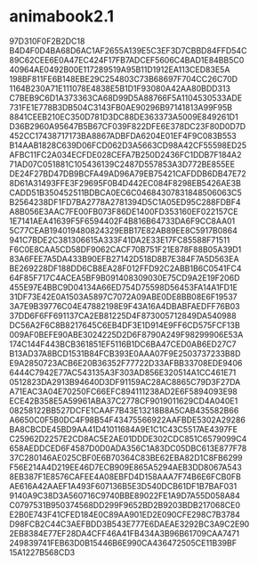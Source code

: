 # animabook2.1
97D310F0F2B2DC18
B4D4F0D4BA68D6AC1AF2655A139E5C3EF3D7CBBD84FFD54C
89C62CEE6E0A47EC424F17FB7ADCEF5606C4BAD1E84BB5C0
40964AE0492B00E117289519A95B11D1912EA113CED83E5A
198BF811FE6B148EBE29C254803C73B68697F704CC26C70D
1164B230A71E111078E4838E5B1D1F93080A42AA80BDD313
C7BEB9C6D1A373363CA68D99D5A88766F5A1104530533ADE
731FE1E778B3DB504C3143FB0AE90296B97141813A99F95B
8841CEEB210EC350D781D3DC88DE363373A5009E849261D1
D36B2960A95647B5B67CF039F822DFE6E378DC23F80D0D7D
452CC17438717173BA8867ADBFDA6204E01EF4F9C083B553
B14AAB1828C639D06FCD062D3A5663CD98A42CF55598ED25
AFBC11FC2A034ECFDE028CEFA7B250D2436FC1DDB7F184A2
71AD07C051881C105436139C2487D557853A3D772BE855EE
DE24F27BD47DB9BCFA49AD96A79EB75421CAFDDB6DB47E72
8D61A31493FFE3F29695F0B4D442EC084F8298EB5426AE3B
CADD51B350452511BDBCA0EC6C04684307831848506063C5
B2564238DF1FD7BA2778A2781394D5C1A05ED95C288FDBF4
A8B056E3AAC7FE00FB073F86DE1400FD353160EF022157CE
1E7141AEA41639F5F6594402F4B816B64733DA6F9CC8AA01
5C77CEAB194019480824329EBB17E82AB89EE8C5917B0864
941C7BDE2C381306615A333F41DA2E33E17FC85588F71511
F6C0E8CAA5CD58DF9062CACF70B751F21E878F88B05A39D1
83A6FEE7A5DA433B90EFB27142D518D8B7E384F7A5D563EA
BE269228DF188DD6CB8EA28F012FFD92C2ABB1B6C0541FC4
64F85F717C4ACEA5BF9B091408309030E75CD9A2E19F206D
455E97E4BBC9D04134A66ED754D75598D56453FA14A1FD1E
31DF73E42E0A1503A5897C7072A09ABE0DE8BB08E6F19537
3A7E9B39776C04E47882198E9F43A16A4DBABFAEDFF76B03
37DD6F6FF691137CA2EB81225D4F873005712849DA540988
DC56A2F6C8B8217645C6EB4DF3E1D914E9FF6CD575FCF13B
009AF0BEFE90ABE3024225D2D6F8790A249F98299906E53A
174C144F443BCB361851EF5116B1DC6BA47CED0AB6ED27C7
B13AD37A8BCD1531B84FCB393E0AAA07F9E2503737233B8D
E9A2850723ACB6E20B36352F77722D33AFBB33708EDE9406
6444C7942E77AC543135A3F303AD856E320514A1CC461E71
0512823DA2913B94640D3DF91159AC28AC8865C79D3F27DA
A71EAC3A04E70250FC66EFC894111238AD2E6F5894093E98
ECE42B358E5A59961ABA37C2778CF9019011629CD4A040E1
08258122BB527DCFE1CAAF7B43E13218B8A5CAB435582B66
A6650C0F5B0DC4F98B54F43475566922AAFBDE5302A29286
BA8CBCDE45BD9AA41D41011684A9E1C1C43C5517AE4397FE
C25962D2257E2CD8AC5E2AE01DDDE302CDC851C6579099C4
658AEDDCED6F4587D0D0ADA356C1A83DC05DBC613E877F78
37C280146AE025CBF0E6B70364C83BE62EBA82D1C8FB6299
F56E214A4D219EE46D7ECB909E865A5294AEB3DD8067A543
8EB387F1E8576CAFEE4A08EBFD4D158AAA7F74B6E6FCB0FB
AE616A42AAEF1A493F607136B5E3D540DCB61DF1B7BAF031
9140A9C38D3A560716C9740BBE89022FE1A9D7A55D058A84
C0797531B950374568DD299F9652BD2B9203BDB217068CE0
E2B0E743F41CFED184E0C89AA901ED2E090CFE298C7B3784
D98FCB2C44C3AEFBDD3B543E777E6DAEAE3292BC3A9C2E90
2EB8384E77EF28DA4CFF46A41FB434A3B96B61709CAA7471
249839741FEB63D0B15446B6E990CA436472505CE11B39BF
15A1227B568CD3

